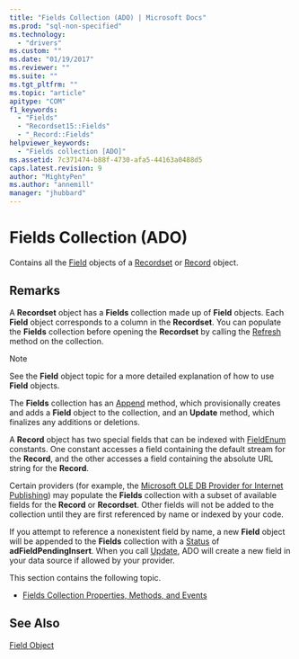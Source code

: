 ```yaml
---
title: "Fields Collection (ADO) | Microsoft Docs"
ms.prod: "sql-non-specified"
ms.technology:
  - "drivers"
ms.custom: ""
ms.date: "01/19/2017"
ms.reviewer: ""
ms.suite: ""
ms.tgt_pltfrm: ""
ms.topic: "article"
apitype: "COM"
f1_keywords: 
  - "Fields"
  - "Recordset15::Fields"
  - "_Record::Fields"
helpviewer_keywords: 
  - "Fields collection [ADO]"
ms.assetid: 7c371474-b88f-4730-afa5-44163a0488d5
caps.latest.revision: 9
author: "MightyPen"
ms.author: "annemill"
manager: "jhubbard"
---
```

# Fields Collection (ADO)
Contains all the [Field](../../../ado/reference/ado-api/field-object.md) objects of a [Recordset](../../../ado/reference/ado-api/recordset-object-ado.md) or [Record](../../../ado/reference/ado-api/record-object-ado.md) object.  
  
## Remarks  
 A **Recordset** object has a **Fields** collection made up of **Field** objects. Each **Field** object corresponds to a column in the **Recordset**. You can populate the **Fields** collection before opening the **Recordset** by calling the [Refresh](../../../ado/reference/ado-api/refresh-method-ado.md) method on the collection.  
  
> [!NOTE]
>  See the **Field** object topic for a more detailed explanation of how to use **Field** objects.  
  
 The **Fields** collection has an [Append](../../../ado/reference/ado-api/append-method-ado.md) method, which provisionally creates and adds a **Field** object to the collection, and an **Update** method, which finalizes any additions or deletions.  
  
 A **Record** object has two special fields that can be indexed with [FieldEnum](../../../ado/reference/ado-api/fieldenum.md) constants. One constant accesses a field containing the default stream for the **Record**, and the other accesses a field containing the absolute URL string for the **Record**.  
  
 Certain providers (for example, the [Microsoft OLE DB Provider for Internet Publishing](../../../ado/guide/appendixes/microsoft-ole-db-provider-for-internet-publishing.md)) may populate the **Fields** collection with a subset of available fields for the **Record** or **Recordset**. Other fields will not be added to the collection until they are first referenced by name or indexed by your code.  
  
 If you attempt to reference a nonexistent field by name, a new **Field** object will be appended to the **Fields** collection with a [Status](../../../ado/reference/ado-api/status-property-ado-field.md) of **adFieldPendingInsert**. When you call [Update](../../../ado/reference/ado-api/update-method.md), ADO will create a new field in your data source if allowed by your provider.  
  
 This section contains the following topic.  
  
-   [Fields Collection Properties, Methods, and Events](../../../ado/reference/ado-api/fields-collection-properties-methods-and-events.md)  
  
## See Also  
 [Field Object](../../../ado/reference/ado-api/field-object.md)